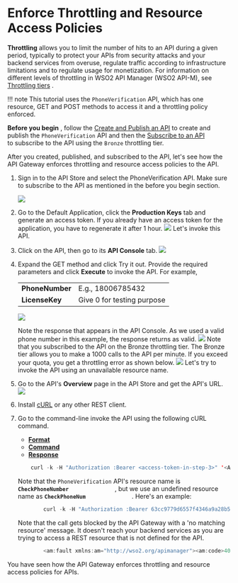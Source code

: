 # Enforce Throttling and Resource Access Policies

**Throttling** allows you to limit the number of hits to an API during a given period, typically to protect your APIs from security attacks and your backend services from overuse, regulate traffic according to infrastructure limitations and to regulate usage for monetization. For information on different levels of throttling in WSO2 API Manager (WSO2 API-M), see [Throttling tiers](_Setting_Throttling_Limits_) .

!!! note
This tutorial uses the `PhoneVerification` API, which has one resource, GET and POST methods to access it and a throttling policy enforced.

**Before you begin** , follow the [Create and Publish an API](_Create_and_Publish_an_API_) to create and publish the `PhoneVerification` API and then the [Subscribe to an API](_Subscribe_to_an_API_) to subscribe to the API using the `Bronze` throttling tier.


After you created, published, and subscribed to the API, let's see how the API Gateway enforces throttling and resource access policies to the API.

1.  Sign in to the API Store and select the PhoneVerification API.
    Make sure to subscribe to the API as mentioned in the before you begin section.

    ![](attachments/103332523/103332512.png)

2.  Go to the Default Application, click the **Production Keys** tab and generate an access token.
    If you already have an access token for the application, you have to regenerate it after 1 hour.
    ![](attachments/103332523/103332516.png)
    Let's invoke this API.

3.  Click on the API, then go to its **API Console** tab.
    ![](attachments/103332523/103332515.png)

4.  Expand the GET method and click Try it out. Provide the required parameters and click **Execute** to invoke the API. For example,

    |                 |                            |
    |-----------------|----------------------------|
    | **PhoneNumber** | E.g., 18006785432          |
    | **LicenseKey**  | Give 0 for testing purpose |

    ![](attachments/103332523/103332511.png)

    Note the response that appears in the API Console. As we used a valid phone number in this example, the response returns as valid.
    ![](attachments/103332523/103332514.png)
    Note that you subscribed to the API on the Bronze throttling tier. The Bronze tier allows you to make a 1000 calls to the API per minute. If you exceed your quota, you get a throttling error as shown below.
    ![](attachments/103332523/103332510.png)
    Let's try to invoke the API using an unavailable resource name.

5.  Go to the API's **Overview** page in the API Store and get the API's URL.
    ![](attachments/103332523/103332513.png)

6.  Install [cURL](http://curl.haxx.se/download.html) or any other REST client.

7.  Go to the command-line invoke the API using the following cURL command.

    -   [**Format**](#Format)
    -   [**Command**](#Command)
    -   [**Response**](#Response)

    ``` java
        curl -k -H "Authorization :Bearer <access-token-in-step-3>" '<API's URL in step 5>/<API's-resource-name>?<parameter1>=<parameter1-value>&<parameter2>=<parameter2-value>'
    ```

    Note that the `PhoneVerification` API's resource name is **`CheckPhoneNumber              `** , but we use an undefined resource name as **`CheckPhoneNum              `** . Here's an example:

    ``` java
            curl -k -H "Authorization :Bearer 63cc9779d6557f4346a9a28b5cfd8b53" 'https://localhost:8243/phoneverify/1.0.0/CheckPhoneNum?PhoneNumber=18006785432&LicenseKey=0'
    ```

    Note that the call gets blocked by the API Gateway with a 'no matching resource' message. It doesn't reach your backend services as you are trying to access a REST resource that is not defined for the API.

    ``` java
            <am:fault xmlns:am="http://wso2.org/apimanager"><am:code>404</am:code><am:type>Status report</am:type><am:message>Runtime Error</am:message><am:description>No matching resource found for given API Request</am:description></am:fault>
    ```

You have seen how the API Gateway enforces throttling and resource access policies for APIs.
